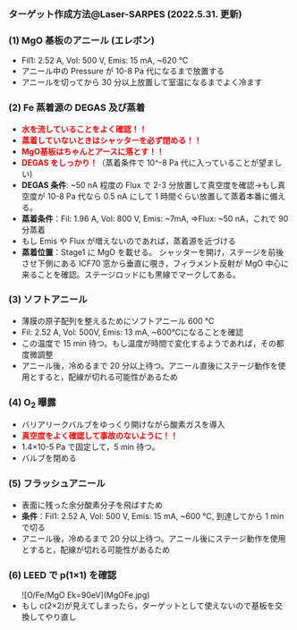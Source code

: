 
<h3>ターゲット作成方法@Laser-SARPES (2022.5.31. 更新)</h3>

<h3>(1) MgO 基板のアニール (エレボン)</h3>
<ul><li>Fil1: 2.52 A, Vol: 500 V, Emis: 15 mA, ~620 ℃ </li>
<li>アニール中の Pressure が 10<super>-8</super> Pa 代になるまで放置する</li>
<li>アニールを切ってから 30 分以上放置して室温になるまでよく冷ます</li></ul>

<h3>(2) Fe 蒸着源の DEGAS 及び蒸着</h3>
<ul><li><span style="color: red; "><b>水を流していることをよく確認！！</b></span></li>
<li><span style="color: red; "><b>蒸着していないときはシャッターを必ず閉める！！</b></span></li>
<li><span style="color: red; "><b>MgO基板はちゃんとアースに落とす！！</b></span></li>
<li><span style="color: red; "><b>DEGAS をしっかり！</b></span>（蒸着条件で 10^-8 Pa 代に入っていることが望ましい)</li>
<li><b>DEGAS 条件</b>: ~50 nA 程度の Flux で 2-3 分放置して真空度を確認→もし真空度が 10-8 Pa 代なら 0.5 nA にして 1 時間ぐらい放置して蒸着本番に備える。</li>
<li><b>蒸着条件</b>：Fil: 1.96 A, Vol: 800 V, Emis: ~7mA, =>Flux: ~50 nA，これで 90 分蒸着 </li>
<li>もし Emis や Flux が増えないのであれば，蒸着源を近づける</li>
<li><b>蒸着位置</b>：Stage1 に MgO を載せる。 シャッターを開け，ステージを前後させ下側にある ICF70 窓から垂直に覗き，フィラメント反射が MgO 中心に来ることを確認。ステージロッドにも黒線でマークしてある。</li></ul>

<h3>(3) ソフトアニール</h3>
<ul><li>薄膜の原子配列を整えるためにソフトアニール 600 ℃</li>
<li>Fil: 2.52 A, Vol: 500V, Emis: 13 mA, ~600℃になることを確認</li>
<li>この温度で 15 min 待つ。もし温度が時間で変化するようであれば，その都度微調整</li>
<li>アニール後，冷めるまで 20 分以上待つ。アニール直後にステージ動作を使用とすると，配線が切れる可能性があるため</li>
</ul>

<h3>(4) O<sub>2</sub> 曝露</h3>
<ul><li>バリアリークバルブをゆっくり開けながら酸素ガスを導入</li>
<li><b><font color="red">真空度をよく確認して事故のないように！！</font></b></li>
<li>1.4×10<super>-5</super> Pa で固定して，5 min 待つ。</li>
<li>バルブを閉める</li>
</ul>

<h3>(5) フラッシュアニール</h3>
<ul><li>表面に残った余分酸素分子を飛ばすため</li>
<li><b>条件</b>：Fil1: 2.52 A, Vol: 500 V, Emis: 15 mA, ~600 ℃, 到達してから 1 min で切る </li>
<li>アニール後，冷めるまで 20 分以上待つ。アニール後にステージ動作を使用とすると，配線が切れる可能性があるため</li></ul>

<h3>(6) LEED で p(1×1) を確認</h3>
<ul>
![O/Fe/MgO Ek=90eV](MgOFe.jpg)
<li>もし c(2×2)が見えてしまったら，ターゲットとして使えないので基板を交換してやり直し</li>
</ul>


</ul>
</body>
</html>
